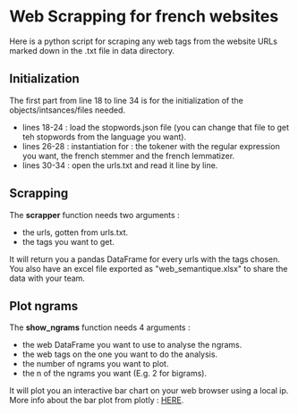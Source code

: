# Web Scrapping for french websites

Here is a python script for scraping any web tags from the website URLs marked down in the .txt file in data directory.

## Initialization

The first part from line 18 to line 34 is for the initialization of the objects/intsances/files needed.
 - lines 18-24 : load the stopwords.json file (you can change that file to get teh stopwords from the language you want).
 - lines 26-28 : instantiation for : the tokener with the regular expression you want, the french stemmer and the french lemmatizer.
 - lines 30-34 : open the urls.txt and read it line by line.

## Scrapping

The **scrapper** function needs two arguments :
 - the urls, gotten from urls.txt.
 - the tags you want to get.

It will return you a pandas DataFrame for every urls with the tags chosen.
You also have an excel file exported as "web_semantique.xlsx" to share the data with your team.

## Plot ngrams

The **show_ngrams** function needs 4 arguments :
 - the web DataFrame you want to use to analyse the ngrams.
 - the web tags on the one you want to do the analysis.
 - the number of ngrams you want to plot.
 - the n of the ngrams you want (E.g. 2 for bigrams).

It will plot you an interactive bar chart on your web browser using a local ip. More info about the bar plot from plotly : [HERE](https://plotly.com/python/bar-charts/).
